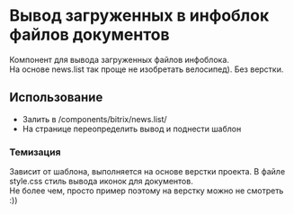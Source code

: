 # Вывод загруженных в инфоблок файлов документов
 
Компонент для вывода загруженных файлов инфоблока.    
На основе news.list так проще не изобретать велосипед).
Без верстки.

## Использование 

+ Залить в /components/bitrix/news.list/
+ На странице переопределить вывод и поднести шаблон

### Темизация 

Зависит от шаблона, выполняется на основе верстки проекта.
В файле style.css стиль вывода иконок для документов.    
Не более чем, просто пример поэтому на верстку можно не смотреть :))
